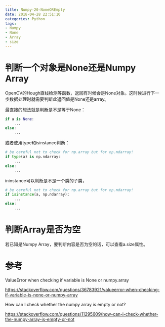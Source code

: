```yaml
---
title: Numpy-20-NoneOREmpty
date: 2018-04-28 22:51:10
categories: Python
tags:
- Numpy
- None
- Array
- size
---
```


# 判断一个对象是None还是Numpy Array

OpenCV的Hough直线检测等函数，返回有时候会是None对象。这时候进行下一步数据处理时就需要判断此返回值是None还是array。

最直接的想法就是判断是不是等于None：

```python
if a is None:
    ...
else:
    ...
```

或者使用type和isinstance判断：

```python
# be careful not to check for np.array but for np.ndarray!
if type(a) is np.ndarray:
    ...
else:
    ...
```

ininstance可以判断是不是一个类的子类，

```python
# be careful not to check for np.array but for np.ndarray!
if isinstance(a, np.ndarray):
    ...
else:
    ...   
```

# 判断Array是否为空

若已知是Numpy Array，要判断内容是否为空的话，可以查看a.size属性。

# 参考

ValueError when checking if variable is None or numpy.array

https://stackoverflow.com/questions/36783921/valueerror-when-checking-if-variable-is-none-or-numpy-array



How can I check whether the numpy array is empty or not?

https://stackoverflow.com/questions/11295609/how-can-i-check-whether-the-numpy-array-is-empty-or-not